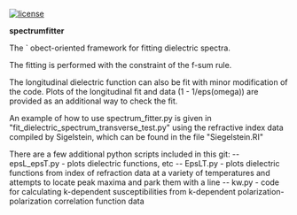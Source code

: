 [![license](https://img.shields.io/github/license/mashape/apistatus.svg)]()

**spectrumfitter** 

The ` obect-oriented framework for fitting dielectric spectra.

The fitting is performed with the constraint of the f-sum rule.

The longitudinal dielectric function can also be fit with minor modification of the code. Plots of the longitudinal fit and data (1 - 1/eps(omega)) are provided as an additional way to check the fit. 

An example of how to use spectrum_fitter.py is given in "fit_dielectric_spectrum_transverse_test.py" using the refractive index data compiled by Sigelstein, which can be found in the file "Siegelstein.RI"

There are a few additional python scripts included in this git: 
-- epsL_epsT.py - plots dielectric functions, etc
-- EpsLT.py - plots dielectric functions from index of refraction data at a variety of temperatures and attempts to locate peak maxima and park them with a line
-- kw.py - code for calculating k-dependent susceptibilities from k-dependent polarization-polarization correlation function data


